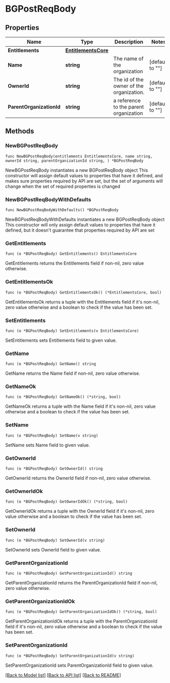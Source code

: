 # BGPostReqBody

## Properties

Name | Type | Description | Notes
------------ | ------------- | ------------- | -------------
**Entitlements** | [**EntitlementsCore**](EntitlementsCore.md) |  | 
**Name** | **string** | The name of the organization | [default to ""]
**OwnerId** | **string** | The id of the owner of the organization. | [default to ""]
**ParentOrganizationId** | **string** | a reference to the parent organization | [default to ""]

## Methods

### NewBGPostReqBody

`func NewBGPostReqBody(entitlements EntitlementsCore, name string, ownerId string, parentOrganizationId string, ) *BGPostReqBody`

NewBGPostReqBody instantiates a new BGPostReqBody object
This constructor will assign default values to properties that have it defined,
and makes sure properties required by API are set, but the set of arguments
will change when the set of required properties is changed

### NewBGPostReqBodyWithDefaults

`func NewBGPostReqBodyWithDefaults() *BGPostReqBody`

NewBGPostReqBodyWithDefaults instantiates a new BGPostReqBody object
This constructor will only assign default values to properties that have it defined,
but it doesn't guarantee that properties required by API are set

### GetEntitlements

`func (o *BGPostReqBody) GetEntitlements() EntitlementsCore`

GetEntitlements returns the Entitlements field if non-nil, zero value otherwise.

### GetEntitlementsOk

`func (o *BGPostReqBody) GetEntitlementsOk() (*EntitlementsCore, bool)`

GetEntitlementsOk returns a tuple with the Entitlements field if it's non-nil, zero value otherwise
and a boolean to check if the value has been set.

### SetEntitlements

`func (o *BGPostReqBody) SetEntitlements(v EntitlementsCore)`

SetEntitlements sets Entitlements field to given value.


### GetName

`func (o *BGPostReqBody) GetName() string`

GetName returns the Name field if non-nil, zero value otherwise.

### GetNameOk

`func (o *BGPostReqBody) GetNameOk() (*string, bool)`

GetNameOk returns a tuple with the Name field if it's non-nil, zero value otherwise
and a boolean to check if the value has been set.

### SetName

`func (o *BGPostReqBody) SetName(v string)`

SetName sets Name field to given value.


### GetOwnerId

`func (o *BGPostReqBody) GetOwnerId() string`

GetOwnerId returns the OwnerId field if non-nil, zero value otherwise.

### GetOwnerIdOk

`func (o *BGPostReqBody) GetOwnerIdOk() (*string, bool)`

GetOwnerIdOk returns a tuple with the OwnerId field if it's non-nil, zero value otherwise
and a boolean to check if the value has been set.

### SetOwnerId

`func (o *BGPostReqBody) SetOwnerId(v string)`

SetOwnerId sets OwnerId field to given value.


### GetParentOrganizationId

`func (o *BGPostReqBody) GetParentOrganizationId() string`

GetParentOrganizationId returns the ParentOrganizationId field if non-nil, zero value otherwise.

### GetParentOrganizationIdOk

`func (o *BGPostReqBody) GetParentOrganizationIdOk() (*string, bool)`

GetParentOrganizationIdOk returns a tuple with the ParentOrganizationId field if it's non-nil, zero value otherwise
and a boolean to check if the value has been set.

### SetParentOrganizationId

`func (o *BGPostReqBody) SetParentOrganizationId(v string)`

SetParentOrganizationId sets ParentOrganizationId field to given value.



[[Back to Model list]](../README.md#documentation-for-models) [[Back to API list]](../README.md#documentation-for-api-endpoints) [[Back to README]](../README.md)


